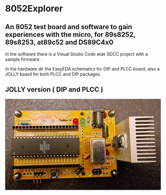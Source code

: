 # 8052Explorer

## An 8052 test board and software to gain experiences with the micro, for 89s8252, 89s8253, at89c52 and DS89C4x0

In the software there is a Visual Studio Code eide SDCC project with a sample firmware.

In the hardware dir the EasyEDA schematics for DIP and PLCC board, also a JOLLY board for both PLCC and DIP packages.

## JOLLY version ( DIP and PLCC )

![8052Explorer_DIP](hardware/8052Explorer_DIP_PIC.PNG)

